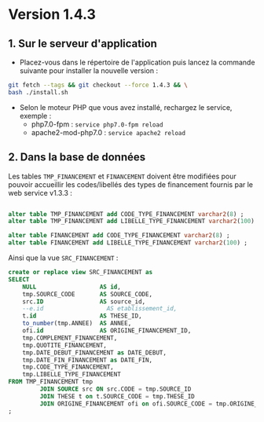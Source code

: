 # Version 1.4.3

## 1. Sur le serveur d'application
  
- Placez-vous dans le répertoire de l'application puis lancez la commande suivante 
pour installer la nouvelle version :

```bash
git fetch --tags && git checkout --force 1.4.3 && \
bash ./install.sh
```

- Selon le moteur PHP que vous avez installé, rechargez le service, exemple :
  - php7.0-fpm         : `service php7.0-fpm reload`
  - apache2-mod-php7.0 : `service apache2 reload`

## 2. Dans la base de données

Les tables `TMP_FINANCEMENT` et `FINANCEMENT` doivent être modifiées pour pouvoir accueillir les codes/libellés 
des types de financement fournis par le web service v1.3.3 :

```sql

alter table TMP_FINANCEMENT add CODE_TYPE_FINANCEMENT varchar2(8) ;
alter table TMP_FINANCEMENT add LIBELLE_TYPE_FINANCEMENT varchar2(100) ;

alter table FINANCEMENT add CODE_TYPE_FINANCEMENT varchar2(8) ;
alter table FINANCEMENT add LIBELLE_TYPE_FINANCEMENT varchar2(100) ;
```

Ainsi que la vue `SRC_FINANCEMENT` :

```sql
create or replace view SRC_FINANCEMENT as
SELECT
    NULL                  AS id,
    tmp.SOURCE_CODE       AS SOURCE_CODE,
    src.ID                AS source_id,
    --e.id                  AS etablissement_id,
    t.id                  AS THESE_ID,
    to_number(tmp.ANNEE)  AS ANNEE,
    ofi.id                AS ORIGINE_FINANCEMENT_ID,
    tmp.COMPLEMENT_FINANCEMENT,
    tmp.QUOTITE_FINANCEMENT,
    tmp.DATE_DEBUT_FINANCEMENT as DATE_DEBUT,
    tmp.DATE_FIN_FINANCEMENT as DATE_FIN,
    tmp.CODE_TYPE_FINANCEMENT,
    tmp.LIBELLE_TYPE_FINANCEMENT
FROM TMP_FINANCEMENT tmp
         JOIN SOURCE src ON src.CODE = tmp.SOURCE_ID
         JOIN THESE t on t.SOURCE_CODE = tmp.THESE_ID
         JOIN ORIGINE_FINANCEMENT ofi on ofi.SOURCE_CODE = tmp.ORIGINE_FINANCEMENT_ID
;
```
